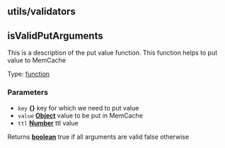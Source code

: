 <!-- Generated by documentation.js. Update this documentation by updating the source code. -->

## utils/validators

## isValidPutArguments

This is a description of the put value function.
This function helps to put value to MemCache

Type: [function][1]

### Parameters

*   `key` **{}** key for which we need to put value
*   `value` **[Object][2]** value to be put in MemCache
*   `ttl` **[Number][3]** ttl value

Returns **[boolean][4]** true if all arguments are valid false otherwise

[1]: https://developer.mozilla.org/docs/Web/JavaScript/Reference/Statements/function

[2]: https://developer.mozilla.org/docs/Web/JavaScript/Reference/Global_Objects/Object

[3]: https://developer.mozilla.org/docs/Web/JavaScript/Reference/Global_Objects/Number

[4]: https://developer.mozilla.org/docs/Web/JavaScript/Reference/Global_Objects/Boolean
